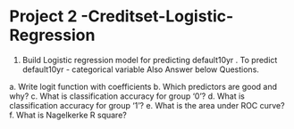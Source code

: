 # Project 2 -Creditset-Logistic-Regression


1.	Build Logistic regression model for predicting default10yr . To predict default10yr - categorical variable
Also Answer below Questions.

a.	Write logit function with coefficients
b.	Which predictors are good and why?
c.	What is classification accuracy for group ‘0’?
d.	What is classification accuracy for group ‘1’?
e.	What is the area under ROC curve?
f.	What is Nagelkerke R square?
